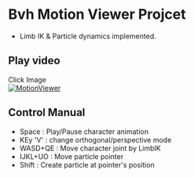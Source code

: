 # Bvh Motion Viewer Projcet
- Limb IK & Particle dynamics implemented.

## Play video
Click Image  
[![MotionViewer](https://img.youtube.com/vi/cvbZfjECuAs/0.jpg)](https://www.youtube.com/watch?v=cvbZfjECuAs)
## Control Manual
- Space : Play/Pause character animation
- KEy 'V' : change orthogonal/perspective mode
- WASD+QE : Move character joint by LimbIK
- IJKL+UO : Move particle pointer
- Shift : Create particle at pointer's position
